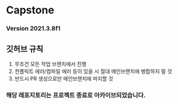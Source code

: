 # Capstone

### Version 2021.3.8f1

## 깃허브 규칙
1. 무조건 모든 작업 브랜치에서 진행
2. 컨플릭트 에러/컴파일 에러 등이 있을 시 절대 메인브랜치에 병합하지 말 것
3. 반드시 PR 생성으로만 메인브랜치에 머지할 것

### 해당 레포지토리는 프로젝트 종료로 아카이브되었습니다. 
